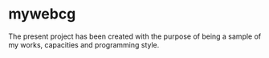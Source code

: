 # mywebcg

The present project has been created with the purpose of being a sample of my works, capacities and programming style.